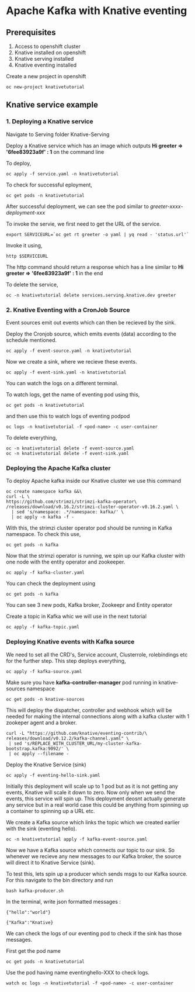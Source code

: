 
# Apache Kafka with Knative eventing

## Prerequisites
1. Access to openshift cluster
2. Knative installed on openshift
3. Knative serving installed
4. Knative eventing installed

Create a new project in openshift

```
oc new-project knativetutorial
```
## Knative service example

### 1. Deploying a Knative service

Navigate to Serving folder Knative-Serving

Deploy a Knative service which has an image which outputs **Hi greeter ⇒ '6fee83923a9f' : 1** on the command line

To deploy, 
```
oc apply -f service.yaml -n knativetutorial
```

To check for successful eployment,
```
oc get pods -n knativetutorial
```
After successful deployment, we can see the pod similar to *greeter-xxxx-deployment-xxx* 

To invoke the servie, we first need to get the URL of the service. 

```
export SERVICEURL=`oc get rt greeter -o yaml | yq read - 'status.url'`
```

Invoke it using,
```
http $SERVICEURL
```
The http command should return a response which has a line similar to **Hi greeter ⇒ '6fee83923a9f' : 1** in the end

To delete the service, 
```
oc -n knativetutorial delete services.serving.knative.dev greeter
```
### 2. Knative Eventing with a CronJob Source 
Event sources emit out events which can then be recieved by the sink. 

Deploy the Cronjob source, which emits events (data) according to the schedule mentioned.

```
oc apply -f event-source.yaml -n knativetutorial
```

Now we create a sink, where we recieve these events.
```
oc apply -f event-sink.yaml -n knativetutorial
```

You can watch the logs on a different terminal. 

To watch logs, get the name of eventing pod using this,
```
oc get pods -n knativetutorial
```
and then use this to watch logs of eventing podpod
```
oc logs -n knativetutorial -f <pod-name> -c user-container
```
To delete everything, 
```
oc -n knativetutorial delete -f event-source.yaml
oc -n knativetutorial delete -f event-sink.yaml
```
### Deploying the Apache Kafka cluster

To deploy Apache kafka inside our Knative cluster we use this command

```
oc create namespace kafka &&\
curl -L \
https://github.com/strimzi/strimzi-kafka-operator\
/releases/download/v0.16.2/strimzi-cluster-operator-v0.16.2.yaml \
  | sed 's/namespace: .*/namespace: kafka/' \
  | oc apply -n kafka -f -
```

With this, the strimzi cluster operator pod should be running in Kafka namespace. To check this use,

```
oc get pods -n kafka
```
Now that the strimzi operator is running, we spin up our Kafka cluster with one node with the entity operator and zookeeper. 
```
oc apply -f kafka-cluster.yaml
```
You can check the deployment using 
```
oc get pods -n kafka
```
You can see 3 new pods, Kafka broker, Zookeepr and Entity operator

Create a topic in Kafka whic we will use in the next tutorial
```
oc apply -f kafka-topic.yaml
```
 
### Deploying Knative events with Kafka source

We need to set all the CRD's, Service account, Clusterrole, rolebindings etc for the further step. 
This step deploys everything,
```
oc apply -f kafka-source.yaml 
```
Make sure you have **kafka-controller-manager** pod running in knative-sources namespace
```
oc get pods -n knative-sources
```
This will deploy the dispatcher, controller and webhook which will be needed for making the internal connections along with a kafka cluster with 1 zookeper agent and a broker. 

```
curl -L "https://github.com/knative/eventing-contrib/\
releases/download/v0.12.2/kafka-channel.yaml" \
 | sed 's/REPLACE_WITH_CLUSTER_URL/my-cluster-kafka-bootstrap.kafka:9092/' \
 | oc apply --filename -
 ```
 
Deploy the Knative Service (sink) 
```
oc apply -f eventing-hello-sink.yaml
```
Initially this deployment will scale up to 1 pod but as it is not getting any events, Knative will scale it down to zero. Now only when we send the events, this service will spin up. This deployment deosnt actually generate any service but in a real world case this could be anything from spinning up a container to spinning up a URL etc.

We create a Kafka source which links the topic which we created earlier with the sink (eventing hello).
```
oc -n knativetutorial apply -f kafka-event-source.yaml
```

Now we have a Kafka source which connects our topic to our sink. So whenever we recieve any new messages to our Kafka broker, the source will direct it to Knative Service (sink). 

To test this, lets spin up a producer which sends msgs to our Kafka source. For this navigate to the bin                    directory and run

```
bash kafka-producer.sh
```
In the terminal, write json formatted messages :
```
{"hello":"world"}

{"Kafka":"Knative}
```

We can check the logs of our eventing pod to check if the sink has those messages.

First get the pod name
```
oc get pods -n knativetutorial
```
Use the pod having name eventinghello-XXX to check logs.
```
watch oc logs -n knativetutorial -f <pod-name> -c user-container
```
